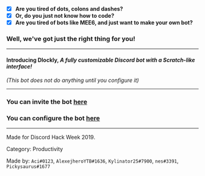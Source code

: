 - [x] **Are you tired of dots, colons and dashes?**
- [x] **Or, do you just not know how to code?**
- [x] **Are you tired of bots like MEE6, and just want to make your own bot?**

### Well, we've got just the right thing for you!

---

#### Introducing Dlockly, _A fully customizable Discord bot with a Scratch-like interface!_

_(This bot does not do anything until you configure it)_

---

### You can invite the bot [here](https://discordapp.com/oauth2/authorize?client_id=591694201230721043&scope=bot&permissions=8)
### You can configure the bot [here](https://dlockly.glitch.me)

---

Made for Discord Hack Week 2019.

Category: Productivity

Made by: `Aci#0123`, `AlexejheroYTB#1636`, `Kylinator25#7900`, `nes#3391`, `Pickysaurus#1677`
